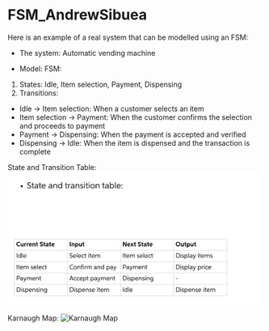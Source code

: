 # FSM_AndrewSibuea


Here is an example of a real system that can be modelled using an FSM:
- The system: Automatic vending machine




- Model:
FSM:
1. States: Idle, Item selection, Payment, Dispensing
2. Transitions:
- Idle -> Item selection: When a customer selects an item
- Item selection -> Payment: When the customer confirms the selection and proceeds to payment
- Payment -> Dispensing: When the payment is accepted and verified
- Dispensing -> Idle: When the item is dispensed and the transaction is complete

State and Transition Table: 
![State and Transition Table](Images/State%20and%20transition%20Table.png)

Karnaugh Map:
![Karnaugh Map](Images/Karnaugh%20map)
